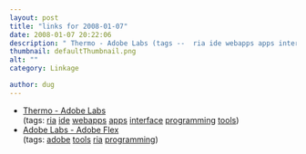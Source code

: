 ```yaml
---
layout: post
title: "links for 2008-01-07"
date: 2008-01-07 20:22:06
description: " Thermo - Adobe Labs (tags --  ria ide webapps apps interface programming tools) Adobe Labs - Adobe Flex (tags --  adobe tools ria programming)&#8230;"
thumbnail: defaultThumbnail.png
alt: ""
category: Linkage

author: dug
---
```


<ul class="delicious">
	<li>
		<div class="delicious-link"><a href="http://labs.adobe.com/wiki/index.php/Thermo">Thermo - Adobe Labs</a></div>
		<div class="delicious-tags">(tags: <a href="http://del.icio.us/dug/ria">ria</a> <a href="http://del.icio.us/dug/ide">ide</a> <a href="http://del.icio.us/dug/webapps">webapps</a> <a href="http://del.icio.us/dug/apps">apps</a> <a href="http://del.icio.us/dug/interface">interface</a> <a href="http://del.icio.us/dug/programming">programming</a> <a href="http://del.icio.us/dug/tools">tools</a>)</div>
	</li>
	<li>
		<div class="delicious-link"><a href="http://labs.adobe.com/technologies/flex/">Adobe Labs - Adobe Flex</a></div>
		<div class="delicious-tags">(tags: <a href="http://del.icio.us/dug/adobe">adobe</a> <a href="http://del.icio.us/dug/tools">tools</a> <a href="http://del.icio.us/dug/ria">ria</a> <a href="http://del.icio.us/dug/programming">programming</a>)</div>
	</li>
</ul>

